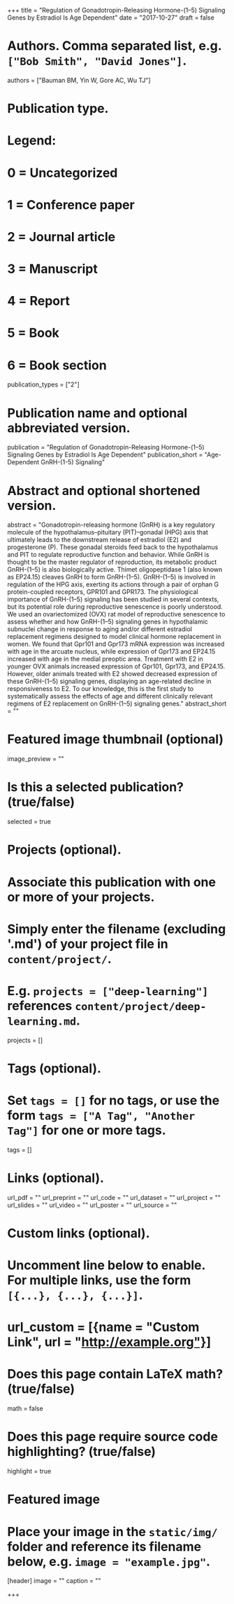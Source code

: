 +++
title = "Regulation of Gonadotropin-Releasing Hormone-(1–5) Signaling Genes by Estradiol Is Age Dependent"
date = "2017-10-27"
draft = false

# Authors. Comma separated list, e.g. `["Bob Smith", "David Jones"]`.
authors = ["Bauman BM, Yin W, Gore AC, Wu TJ"]

# Publication type.
# Legend:
# 0 = Uncategorized
# 1 = Conference paper
# 2 = Journal article
# 3 = Manuscript
# 4 = Report
# 5 = Book
# 6 = Book section
publication_types = ["2"]

# Publication name and optional abbreviated version.
publication = "Regulation of Gonadotropin-Releasing Hormone-(1–5) Signaling Genes by Estradiol Is Age Dependent"
publication_short = "Age-Dependent GnRH-(1-5) Signaling"

# Abstract and optional shortened version.
abstract = "Gonadotropin-releasing hormone (GnRH) is a key regulatory molecule of the hypothalamus–pituitary (PIT)–gonadal (HPG) axis that ultimately leads to the downstream release of estradiol (E2) and progesterone (P). These gonadal steroids feed back to the hypothalamus and PIT to regulate reproductive function and behavior. While GnRH is thought to be the master regulator of reproduction, its metabolic product GnRH-(1–5) is also biologically active. Thimet oligopeptidase 1 (also known as EP24.15) cleaves GnRH to form GnRH-(1–5). GnRH-(1–5) is involved in regulation of the HPG axis, exerting its actions through a pair of orphan G protein-coupled receptors, GPR101 and GPR173. The physiological importance of GnRH-(1–5) signaling has been studied in several contexts, but its potential role during reproductive senescence is poorly understood. We used an ovariectomized (OVX) rat model of reproductive senescence to assess whether and how GnRH-(1–5) signaling genes in hypothalamic subnuclei change in response to aging and/or different estradiol replacement regimens designed to model clinical hormone replacement in women. We found that Gpr101 and Gpr173 mRNA expression was increased with age in the arcuate nucleus, while expression of Gpr173 and EP24.15 increased with age in the medial preoptic area. Treatment with E2 in younger OVX animals increased expression of Gpr101, Gpr173, and EP24.15. However, older animals treated with E2 showed decreased expression of these GnRH-(1–5) signaling genes, displaying an age-related decline in responsiveness to E2. To our knowledge, this is the first study to systematically assess the effects of age and different clinically relevant regimens of E2 replacement on GnRH-(1–5) signaling genes."
abstract_short = ""

# Featured image thumbnail (optional)
image_preview = ""

# Is this a selected publication? (true/false)
selected = true

# Projects (optional).
#   Associate this publication with one or more of your projects.
#   Simply enter the filename (excluding '.md') of your project file in `content/project/`.
#   E.g. `projects = ["deep-learning"]` references `content/project/deep-learning.md`.
projects = []

# Tags (optional).
#   Set `tags = []` for no tags, or use the form `tags = ["A Tag", "Another Tag"]` for one or more tags.
tags = []

# Links (optional).
url_pdf = ""
url_preprint = ""
url_code = ""
url_dataset = ""
url_project = ""
url_slides = ""
url_video = ""
url_poster = ""
url_source = ""

# Custom links (optional).
#   Uncomment line below to enable. For multiple links, use the form `[{...}, {...}, {...}]`.
# url_custom = [{name = "Custom Link", url = "http://example.org"}]

# Does this page contain LaTeX math? (true/false)
math = false

# Does this page require source code highlighting? (true/false)
highlight = true

# Featured image
# Place your image in the `static/img/` folder and reference its filename below, e.g. `image = "example.jpg"`.
[header]
image = ""
caption = ""

+++
